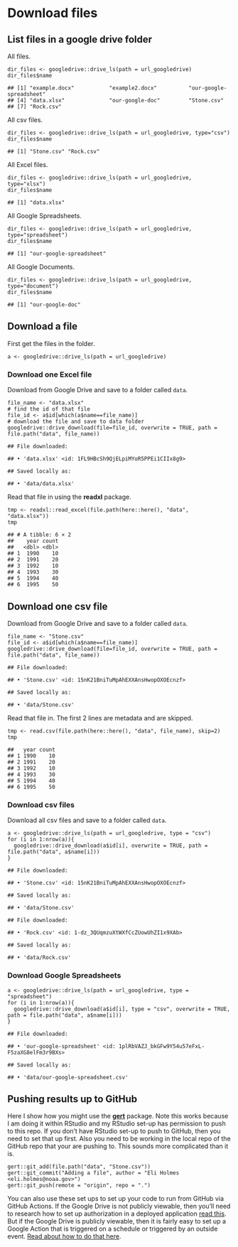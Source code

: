 # Download files

## List files in a google drive folder

All files.

    dir_files <- googledrive::drive_ls(path = url_googledrive)
    dir_files$name

    ## [1] "example.docx"           "example2.docx"          "our-google-spreadsheet"
    ## [4] "data.xlsx"              "our-google-doc"         "Stone.csv"             
    ## [7] "Rock.csv"

All csv files.

    dir_files <- googledrive::drive_ls(path = url_googledrive, type="csv")
    dir_files$name

    ## [1] "Stone.csv" "Rock.csv"

All Excel files.

    dir_files <- googledrive::drive_ls(path = url_googledrive, type="xlsx")
    dir_files$name

    ## [1] "data.xlsx"

All Google Spreadsheets.

    dir_files <- googledrive::drive_ls(path = url_googledrive, type="spreadsheet")
    dir_files$name

    ## [1] "our-google-spreadsheet"

All Google Documents.

    dir_files <- googledrive::drive_ls(path = url_googledrive, type="document")
    dir_files$name

    ## [1] "our-google-doc"

## Download a file

First get the files in the folder.

    a <- googledrive::drive_ls(path = url_googledrive)

### Download one Excel file

Download from Google Drive and save to a folder called `data`.

    file_name <- "data.xlsx"
    # find the id of that file
    file_id <- a$id[which(a$name==file_name)]
    # download the file and save to data folder
    googledrive::drive_download(file=file_id, overwrite = TRUE, path = file.path("data", file_name))

    ## File downloaded:

    ## • 'data.xlsx' <id: 1FL9HBcSh9QjELpiMYoR5PPEi1CIIx8g9>

    ## Saved locally as:

    ## • 'data/data.xlsx'

Read that file in using the **readxl** package.

    tmp <- readxl::read_excel(file.path(here::here(), "data", "data.xlsx"))
    tmp

    ## # A tibble: 6 × 2
    ##    year count
    ##   <dbl> <dbl>
    ## 1  1990    10
    ## 2  1991    20
    ## 3  1992    10
    ## 4  1993    30
    ## 5  1994    40
    ## 6  1995    50

## Download one csv file

Download from Google Drive and save to a folder called `data`.

    file_name <- "Stone.csv"
    file_id <- a$id[which(a$name==file_name)]
    googledrive::drive_download(file=file_id, overwrite = TRUE, path = file.path("data", file_name))

    ## File downloaded:

    ## • 'Stone.csv' <id: 15nK21BniTuMpAhEXXAnsHwopOXOEcnzf>

    ## Saved locally as:

    ## • 'data/Stone.csv'

Read that file in. The first 2 lines are metadata and are skipped.

    tmp <- read.csv(file.path(here::here(), "data", file_name), skip=2)
    tmp

    ##   year count
    ## 1 1990    10
    ## 2 1991    20
    ## 3 1992    10
    ## 4 1993    30
    ## 5 1994    40
    ## 6 1995    50

### Download csv files

Download all csv files and save to a folder called `data`.

    a <- googledrive::drive_ls(path = url_googledrive, type = "csv")
    for (i in 1:nrow(a)){
      googledrive::drive_download(a$id[i], overwrite = TRUE, path = file.path("data", a$name[i]))
    }

    ## File downloaded:

    ## • 'Stone.csv' <id: 15nK21BniTuMpAhEXXAnsHwopOXOEcnzf>

    ## Saved locally as:

    ## • 'data/Stone.csv'

    ## File downloaded:

    ## • 'Rock.csv' <id: 1-dz_3QUqmzuXtWXfCcZUowUhZI1x9XAb>

    ## Saved locally as:

    ## • 'data/Rock.csv'

### Download Google Spreadsheets

    a <- googledrive::drive_ls(path = url_googledrive, type = "spreadsheet")
    for (i in 1:nrow(a)){
      googledrive::drive_download(a$id[i], type = "csv", overwrite = TRUE, path = file.path("data", a$name[i]))
    }

    ## File downloaded:

    ## • 'our-google-spreadsheet' <id: 1plRbVAZJ_bkGFw9Y54u57eFxL-F5zaXG8elFm3r9BXs>

    ## Saved locally as:

    ## • 'data/our-google-spreadsheet.csv'

## Pushing results up to GitHub

Here I show how you might use the
[**gert**](https://CRAN.R-project.org/package=gert) package. Note this
works because I am doing it within RStudio and my RStudio set-up has
permission to push to this repo. If you don’t have RStudio set-up to
push to GitHub, then you need to set that up first. Also you need to be
working in the local repo of the GitHub repo that your are pushing to.
This sounds more complicated than it is.

    gert::git_add(file.path("data", "Stone.csv"))
    gert::git_commit("Adding a file", author = "Eli Holmes <eli.holmes@noaa.gov>")
    gert::git_push(remote = "origin", repo = ".")

You can also use these set ups to set up your code to run from GitHub
via GitHub Actions. If the Google Drive is not publicly viewable, then
you’ll need to research how to set up authorization in a deployed
application [read
this](https://gargle.r-lib.org/articles/non-interactive-auth.html). But
if the Google Drive is publicly viewable, then it is fairly easy to set
up a Google Action that is triggered on a schedule or triggered by an
outside event. [Read about how to do that
here](https://docs.github.com/en/actions/learn-github-actions/events-that-trigger-workflows).
